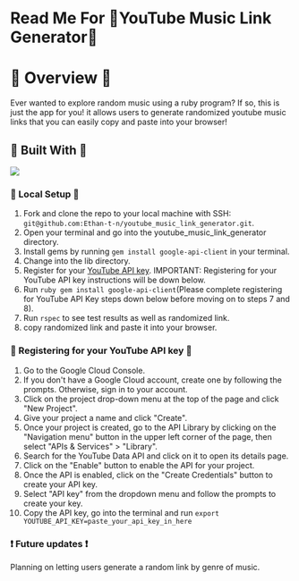 # Read Me For 🎵YouTube Music Link Generator🎵

# 🎵 Overview 🎵
Ever wanted to explore random music using a ruby program? If so, this is just the app for you! it allows users to generate randomized youtube music links that you can easily copy and paste into your browser!

## 🎵 Built With 🎵
[<img src="https://img.shields.io/badge/Ruby-CC342D?style=for-the-badge&logo=ruby&logoColor=white"/>](https://www.ruby-lang.org/en/) <br>

### 🎵 Local Setup 🎵
1. Fork and clone the repo to your local machine with SSH: `git@github.com:Ethan-t-n/youtube_music_link_generator.git`.
2. Open your terminal and go into the youtube_music_link_generator directory.
3. Install gems by running `gem install google-api-client` in your terminal.
4. Change into the lib directory.
5. Register for your [YouTube API key](console.cloud.google.com). IMPORTANT: Registering for your YouTube API key instructions will be down below. 
6. Run `ruby gem install google-api-client`(Please complete registering for YouTube API Key steps down below before moving on to steps 7 and 8).
7. Run `rspec` to see test results as well as randomized link.
8. copy randomized link and paste it into your browser.

### 🎵 Registering for your YouTube API key 🎵
1. Go to the Google Cloud Console.
2. If you don't have a Google Cloud account, create one by following the prompts. Otherwise, sign in to your account.
3. Click on the project drop-down menu at the top of the page and click "New Project".
4. Give your project a name and click "Create".
5. Once your project is created, go to the API Library by clicking on the "Navigation menu" button in the upper left corner of the page, then select "APIs & Services" > "Library".
6. Search for the YouTube Data API and click on it to open its details page.
7. Click on the "Enable" button to enable the API for your project.
8. Once the API is enabled, click on the "Create Credentials" button to create your API key.
9. Select "API key" from the dropdown menu and follow the prompts to create your key.
10. Copy the API key, go into the terminal and run `export YOUTUBE_API_KEY=paste_your_api_key_in_here` 

### ❗️ Future updates ❗️
Planning on letting users generate a random link by genre of music.

